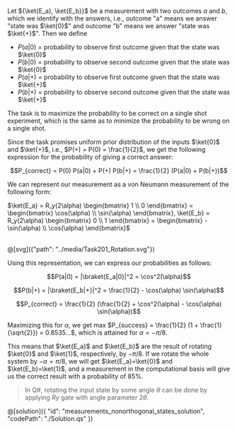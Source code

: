 Let ${\ket{E_a}, \ket{E_b}}$ be a measurement with two outcomes $a$ and $b$, which we identify with the answers, i.e., outcome "a" means we answer "state was $\ket{0}$" and outcome "b" means we answer "state was $\ket{+}$". Then we define

* $P(a|0)$ = probability to observe first outcome given that the state was $\ket{0}$
* $P(b|0)$ = probability to observe second outcome given that the state was $\ket{0}$
* $P(a|+)$ = probability to observe first outcome given that the state was $\ket{+}$
* $P(b|+)$ = probability to observe second outcome given that the state was $\ket{+}$

The task is to maximize the probability to be correct on a single shot experiment, which is the same as to minimize the probability to be wrong on a single shot.

Since the task promises uniform prior distribution of the inputs $\ket{0}$ and $\ket{+}$, i.e., $P(+) = P(0) = \frac{1}{2}$, we get the following expression for the probability of giving a correct answer:

$$P_{correct} = P(0) P(a|0) + P(+) P(b|+) = \frac{1}{2} (P(a|0) + P(b|+))$$

We can represent our measurement as a von Neumann measurement of the following form:

$\ket{E_a} = R_y(2\alpha) \begin{bmatrix} 1 \\ 0 \end{bmatrix} = \begin{bmatrix} \cos(\alpha) \\ \sin(\alpha) \end{bmatrix},
\ket{E_b} = R_y(2\alpha) \begin{bmatrix} 0 \\ 1 \end{bmatrix} = \begin{bmatrix} -\sin(\alpha) \\ \cos(\alpha) \end{bmatrix}$

<br>
@[svg]({"path": "../media/Task201_Rotation.svg"})
<br>

Using this representation, we can express our probabilities as follows:

$$P(a|0) = |\braket{E_a|0}|^2 = \cos^2(\alpha)$$
    
$$P(b|+) = |\braket{E_b|+}|^2 = \frac{1}{2} - \cos(\alpha) \sin(\alpha)$$
    
$$P_{correct} = \frac{1}{2} (\frac{1}{2} + \cos^2(\alpha) - \cos(\alpha) \sin(\alpha))$$
    
Maximizing this for $\alpha$, we get max $P_{success} = \frac{1}{2} (1 + \frac{1}{\sqrt{2}}) = 0.8535...$, which is attained for $\alpha = -\pi/8$.
    
This means that $\ket{E_a}$ and $\ket{E_b}$ are the result of rotating $\ket{0}$ and $\ket{1}$, respectively, by $-\pi/8$. If we rotate the whole system by $-\alpha = \pi/8$, we will get $\ket{E_a}=\ket{0}$ and $\ket{E_b}=\ket{1}$, and a measurement in the computational basis will give us the correct result with a probability of 85%.
    
> In Q#, rotating the input state by some angle $\theta$ can be done by applying $Ry$ gate with angle parameter $2\theta$.

@[solution]({ "id": "measurements_nonorthogonal_states_solution", "codePath": "./Solution.qs" })
